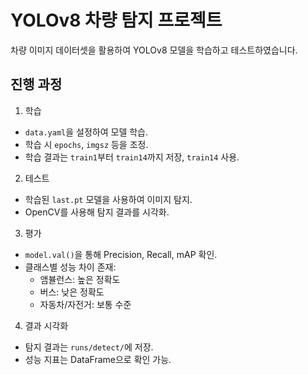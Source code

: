 # YOLOv8 차량 탐지 프로젝트

차량 이미지 데이터셋을 활용하여 YOLOv8 모델을 학습하고 테스트하였습니다.

## 진행 과정

1. 학습
- `data.yaml`을 설정하여 모델 학습.
- 학습 시 `epochs`, `imgsz` 등을 조정.
- 학습 결과는 `train1`부터 `train14`까지 저장, `train14` 사용.

2. 테스트
- 학습된 `last.pt` 모델을 사용하여 이미지 탐지.
- OpenCV를 사용해 탐지 결과를 시각화.

3. 평가
- `model.val()`을 통해 Precision, Recall, mAP 확인.
- 클래스별 성능 차이 존재:
  - 앰뷸런스: 높은 정확도
  - 버스: 낮은 정확도
  - 자동차/자전거: 보통 수준

4. 결과 시각화
- 탐지 결과는 `runs/detect/`에 저장.
- 성능 지표는 DataFrame으로 확인 가능.